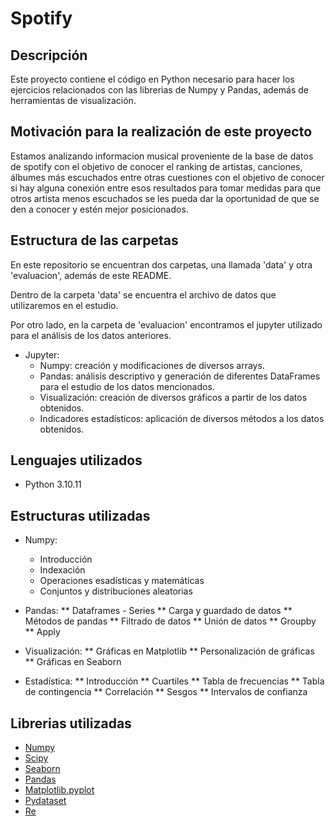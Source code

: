 # Spotify

## Descripción
Este proyecto contiene el código en Python necesario para hacer los ejercicios relacionados con las librerias de Numpy y Pandas, además de herramientas de visualización.

## Motivación para la realización de este proyecto

Estamos analizando informacion musical proveniente de la base de datos de spotify con el objetivo de conocer el ranking de artistas, canciones, álbumes más escuchados entre otras cuestiones con el objetivo de conocer si hay alguna conexión entre esos resultados para tomar medidas para que otros artista menos escuchados se les pueda dar la oportunidad de que se den a conocer y estén mejor posicionados.

## Estructura de las carpetas 

En este repositorio se encuentran dos carpetas, una llamada 'data' y otra 'evaluacion', además de este README.

Dentro de la carpeta 'data' se encuentra el archivo de datos que utilizaremos en el estudio.

Por otro lado, en la carpeta de 'evaluacion' encontramos el jupyter utilizado para el análisis de los datos anteriores.
* Jupyter:
    *  Numpy: creación y modificaciones de diversos arrays.
    *  Pandas: análisis descriptivo y generación de diferentes DataFrames para el estudio de los datos mencionados.
    *  Visualización: creación de diversos gráficos a partir de los datos obtenidos.
    *  Indicadores estadísticos: aplicación de diversos métodos a los datos obtenidos.

## Lenguajes utilizados
* Python 3.10.11

## Estructuras utilizadas
* Numpy:
   * Introducción
   * Indexación
   * Operaciones esadísticas y matemáticas
   * Conjuntos y distribuciones aleatorias

* Pandas:
** Dataframes - Series
** Carga y guardado de datos
** Métodos de pandas
** Filtrado de datos
** Unión de datos
** Groupby
** Apply

* Visualización:
** Gráficas en Matplotlib
** Personalización de gráficas
** Gráficas en Seaborn

* Estadística:
** Introducción
** Cuartiles
** Tabla de frecuencias
** Tabla de contingencia
** Correlación
** Sesgos
** Intervalos de confianza

## Librerias utilizadas
* [Numpy](https://numpy.org/)
* [Scipy](https://scipy.org/)
* [Seaborn](https://seaborn.pydata.org/)
* [Pandas](https://pandas.pydata.org/)
* [Matplotlib.pyplot](https://matplotlib.org/3.5.3/api/_as_gen/matplotlib.pyplot.html)
* [Pydataset](https://pydataset.readthedocs.io/en/latest/)
* [Re](https://docs.python.org/3.10/library/re.html)
